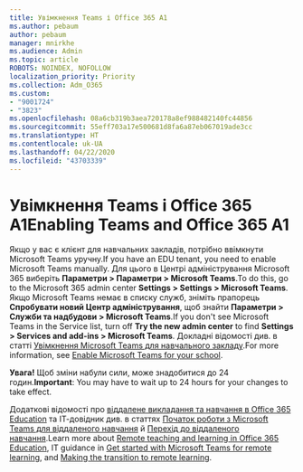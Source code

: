 ```yaml
---
title: Увімкнення Teams і Office 365 A1
ms.author: pebaum
author: pebaum
manager: mnirkhe
ms.audience: Admin
ms.topic: article
ROBOTS: NOINDEX, NOFOLLOW
localization_priority: Priority
ms.collection: Adm_O365
ms.custom:
- "9001724"
- "3823"
ms.openlocfilehash: 08a6cb319b3aea720178a8ef988482140fc44856
ms.sourcegitcommit: 55eff703a17e500681d8fa6a87eb067019ade3cc
ms.translationtype: HT
ms.contentlocale: uk-UA
ms.lasthandoff: 04/22/2020
ms.locfileid: "43703339"
---
```

# <a name="enabling-teams-and-office-365-a1"></a><span data-ttu-id="36a7b-102">Увімкнення Teams і Office 365 A1</span><span class="sxs-lookup"><span data-stu-id="36a7b-102">Enabling Teams and Office 365 A1</span></span>

<span data-ttu-id="36a7b-103">Якщо у вас є клієнт для навчальних закладів, потрібно ввімкнути Microsoft Teams уручну.</span><span class="sxs-lookup"><span data-stu-id="36a7b-103">If you have an EDU tenant, you need to enable Microsoft Teams manually.</span></span> <span data-ttu-id="36a7b-104">Для цього в Центрі адміністрування Microsoft 365 виберіть **Параметри > Параметри > Microsoft Teams**.</span><span class="sxs-lookup"><span data-stu-id="36a7b-104">To do this, go to the Microsoft 365 admin center **Settings > Settings > Microsoft Teams**.</span></span> <span data-ttu-id="36a7b-105">Якщо Microsoft Teams немає в списку служб, зніміть прапорець **Спробувати новий Центр адміністрування**, щоб знайти **Параметри > Служби та надбудови > Microsoft Teams**.</span><span class="sxs-lookup"><span data-stu-id="36a7b-105">If you don't see Microsoft Teams in the Service list, turn off **Try the new admin center** to find **Settings > Services and add-ins > Microsoft Teams**.</span></span> <span data-ttu-id="36a7b-106">Докладні відомості див. в статті [Увімкнення Microsoft Teams для навчального закладу](https://docs.microsoft.com/microsoft-365/education/intune-edu-trial/enable-microsoft-teams#enable-microsoft-teams-for-your-school-1).</span><span class="sxs-lookup"><span data-stu-id="36a7b-106">For more information, see [Enable Microsoft Teams for your school](https://docs.microsoft.com/microsoft-365/education/intune-edu-trial/enable-microsoft-teams#enable-microsoft-teams-for-your-school-1).</span></span>

<span data-ttu-id="36a7b-107">**Увага!** Щоб зміни набули сили, може знадобитися до 24 годин.</span><span class="sxs-lookup"><span data-stu-id="36a7b-107">**Important**: You may have to wait up to 24 hours for your changes to take effect.</span></span> 

<span data-ttu-id="36a7b-108">Додаткові відомості про [віддалене викладання та навчання в Office 365 Education](https://support.office.com/article/remote-teaching-and-learning-in-office-365-education-f651ccae-7b65-478b-8366-51bb884025c4) та ІТ-довідник див. в статтях [Початок роботи з Microsoft Teams для віддаленого навчання](https://docs.microsoft.com/MicrosoftTeams/remote-learning-edu) й [Перехід до віддаленого навчання](https://www.microsoft.com/education/remote-learning).</span><span class="sxs-lookup"><span data-stu-id="36a7b-108">Learn more about [Remote teaching and learning in Office 365 Education](https://support.office.com/article/remote-teaching-and-learning-in-office-365-education-f651ccae-7b65-478b-8366-51bb884025c4), IT guidance in [Get started with Microsoft Teams for remote learning](https://docs.microsoft.com/MicrosoftTeams/remote-learning-edu), and [Making the transition to remote learning](https://www.microsoft.com/education/remote-learning).</span></span>